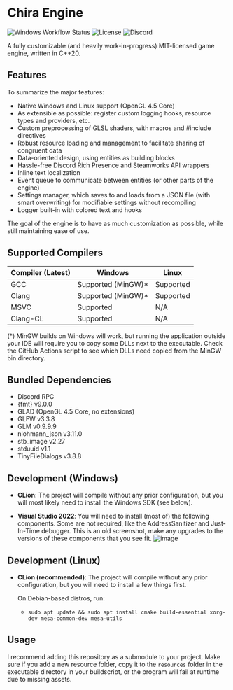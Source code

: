 # Chira Engine
![Windows Workflow Status](https://img.shields.io/github/workflow/status/craftablescience/ChiraEngine/Build%20Engine?label=Builds%20and%20Tests)
![License](https://img.shields.io/github/license/craftablescience/ChiraEngine?label=License)
![Discord](https://img.shields.io/discord/678074864346857482?label=Discord&logo=Discord&logoColor=%23FFFFFF)

A fully customizable (and heavily work-in-progress) MIT-licensed game engine, written in C++20.

## Features
To summarize the major features:
- Native Windows and Linux support (OpenGL 4.5 Core)
- As extensible as possible: register custom logging hooks, resource types and providers, etc.
- Custom preprocessing of GLSL shaders, with macros and #include directives
- Robust resource loading and management to facilitate sharing of congruent data
- Data-oriented design, using entities as building blocks
- Hassle-free Discord Rich Presence and Steamworks API wrappers
- Inline text localization
- Event queue to communicate between entities (or other parts of the engine)
- Settings manager, which saves to and loads from a JSON file (with smart overwriting) for modifiable settings without recompiling
- Logger built-in with colored text and hooks

The goal of the engine is to have as much customization as possible, while still maintaining ease of use.

## Supported Compilers

| Compiler (Latest) | Windows            | Linux     |
|-------------------|--------------------|-----------|
| GCC               | Supported (MinGW)* | Supported |
| Clang             | Supported (MinGW)* | Supported |
| MSVC              | Supported          | N/A       |
| Clang-CL          | Supported          | N/A       |

(*) MinGW builds on Windows will work, but running the application outside your IDE will require you to copy some DLLs
next to the executable. Check the GitHub Actions script to see which DLLs need copied from the MinGW bin directory.

## Bundled Dependencies
- Discord RPC
- {fmt} v9.0.0
- GLAD (OpenGL 4.5 Core, no extensions)
- GLFW v3.3.8
- GLM v0.9.9.9
- nlohmann_json v3.11.0
- stb_image v2.27
- stduuid v1.1
- TinyFileDialogs v3.8.8

## Development (Windows)
- **CLion**: The project will compile without any prior configuration, but you will most likely need to install the Windows SDK (see below).

- **Visual Studio 2022**: You will need to install (most of) the following components. Some are not required, like the AddressSanitizer and Just-In-Time debugger. This is an old screenshot, make any upgrades to the versions of these components that you see fit.
  ![image](https://user-images.githubusercontent.com/26600014/128105644-cfa92f30-dc96-4476-a4c9-8d8b5f3ce129.png)

## Development (Linux)
- **CLion (recommended)**: The project will compile without any prior configuration, but you will need to install a few things first.

  On Debian-based distros, run:
    - `sudo apt update && sudo apt install cmake build-essential xorg-dev mesa-common-dev mesa-utils`

## Usage
I recommend adding this repository as a submodule to your project.
Make sure if you add a new resource folder, copy it to the `resources` folder in the executable directory in your buildscript, or the program will fail at runtime due to missing assets.
